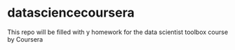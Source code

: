 # datasciencecoursera
This repo will be filled with y homework for the data scientist toolbox course by Coursera
